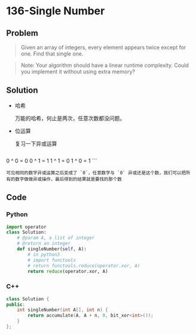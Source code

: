 # 136-Single Number

## Problem

> Given an array of integers, every element appears twice except for one. Find that single one.

> Note:
>  Your algorithm should have a linear runtime complexity. Could you implement it without using extra memory?

## Solution

- 哈希

    万能的哈希，何止是两次，任意次数都没问题。

- 位运算

    复习一下异或运算

    ```
0 ^ 0 = 0
0 ^ 1 = 1
1 ^ 1 = 0
1 ^ 0 = 1
    ```

    可见相同的数字异或运算之后变成了 `0`，任意数字与 `0` 异或还是这个数，我们可以把所有的数字做做异或操作，最后得到的结果就是要找的那个数

## Code

### Python

```python
import operator
class Solution:
    # @param A, a list of integer
    # @return an integer
    def singleNumber(self, A):
        # in python3
        # import functools
        # return functools.reduce(operator.xor, A)
        return reduce(operator.xor, A)
```

### C++

```cpp
class Solution {
public:
    int singleNumber(int A[], int n) {
        return accumulate(A, A + n, 0, bit_xor<int>());
    }
};
```
